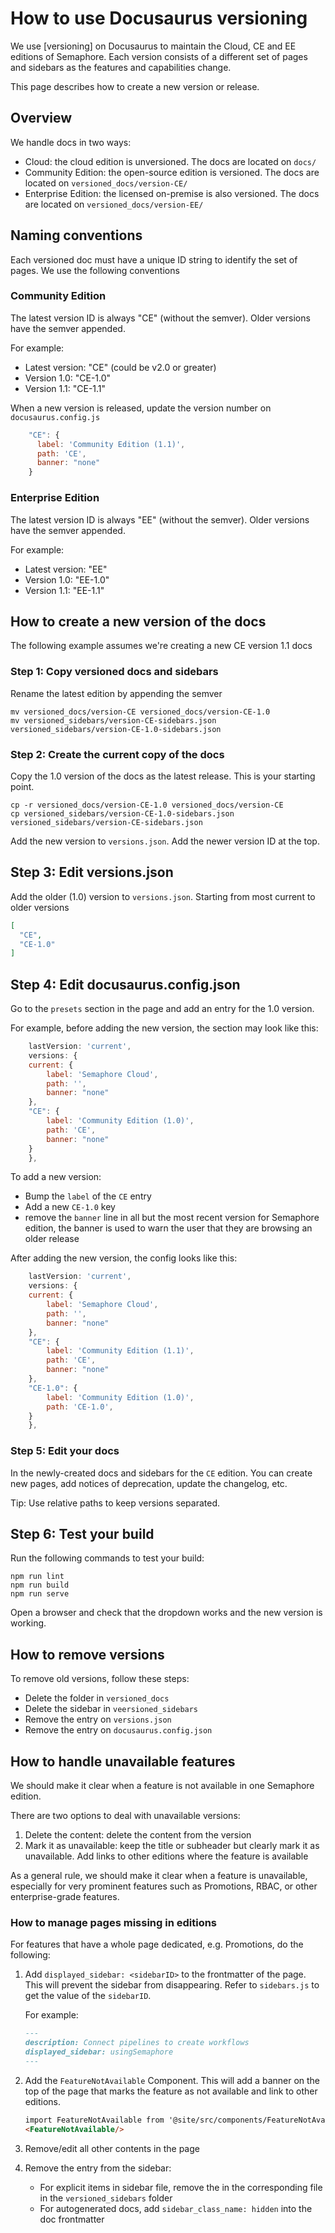 
# How to use Docusaurus versioning

We use [versioning] on Docusaurus to maintain the Cloud, CE and EE editions of Semaphore. Each version consists of a different set of pages and sidebars as the features and capabilities change.

This page describes how to create a new version or release.

## Overview

We handle docs in two ways:

- Cloud: the cloud edition is unversioned. The docs are located on `docs/`
- Community Edition: the open-source edition is versioned. The docs are located on `versioned_docs/version-CE/`
- Enterprise Edition: the licensed on-premise is also versioned. The docs are located on `versioned_docs/version-EE/`

## Naming conventions

Each versioned doc must have a unique ID string to identify the set of pages. We use the following conventions

### Community Edition

The latest version ID is always "CE" (without the semver). Older versions have the semver appended.

For example:

- Latest version: "CE" (could be v2.0 or greater)
- Version 1.0: "CE-1.0"
- Version 1.1: "CE-1.1"

When a new version is released, update the version number on `docusaurus.config.js`

```js
    "CE": {
      label: 'Community Edition (1.1)',
      path: 'CE',
      banner: "none"
    }
```

### Enterprise Edition

The latest version ID is always "EE" (without the semver). Older versions have the semver appended.

For example:

- Latest version: "EE"
- Version 1.0: "EE-1.0"
- Version 1.1: "EE-1.1"

## How to create a new version of the docs

The following example assumes we're creating a new CE version 1.1 docs

### Step 1: Copy versioned docs and sidebars

Rename the latest edition by appending the semver

```shell
mv versioned_docs/version-CE versioned_docs/version-CE-1.0
mv versioned_sidebars/version-CE-sidebars.json versioned_sidebars/version-CE-1.0-sidebars.json
```

### Step 2: Create the current copy of the docs

Copy the 1.0 version of the docs as the latest release. This is your starting point.

```shell
cp -r versioned_docs/version-CE-1.0 versioned_docs/version-CE
cp versioned_sidebars/version-CE-1.0-sidebars.json versioned_sidebars/version-CE-sidebars.json
```

Add the new version to `versions.json`. Add the newer version ID at the top.

## Step 3: Edit versions.json

Add the older (1.0) version to `versions.json`. Starting from most current to older versions

```json
[
  "CE",
  "CE-1.0"
]
```

## Step 4: Edit docusaurus.config.json

Go to the `presets` section in the page and add an entry for the 1.0 version. 

For example, before adding the new version, the section may look like this:

```js
    lastVersion: 'current',
    versions: {
    current: {
        label: 'Semaphore Cloud',
        path: '',
        banner: "none"
    },
    "CE": {
        label: 'Community Edition (1.0)',
        path: 'CE',
        banner: "none"
    }
    },
```

To add a new version: 
- Bump the `label` of the `CE` entry
- Add a new `CE-1.0` key
- remove the `banner` line in all but the most recent version for Semaphore edition, the banner is used to warn the user that they are browsing an older release

After adding the new version, the config looks like this:

```js
    lastVersion: 'current',
    versions: {
    current: {
        label: 'Semaphore Cloud',
        path: '',
        banner: "none"
    },
    "CE": {
        label: 'Community Edition (1.1)',
        path: 'CE',
        banner: "none"
    },
    "CE-1.0": {
        label: 'Community Edition (1.0)',
        path: 'CE-1.0',
    }
    },
```

### Step 5: Edit your docs

In the newly-created docs and sidebars for the `CE` edition. You can create new pages, add notices of deprecation, update the changelog, etc.

Tip: Use relative paths to keep versions separated.

## Step 6: Test your build

Run the following commands to test your build:

```shell
npm run lint
npm run build
npm run serve
```

Open a browser and check that the dropdown works and the new version is working.

## How to remove versions

To remove old versions, follow these steps:

- Delete the folder in `versioned_docs`
- Delete the sidebar in `veersioned_sidebars`
- Remove the entry on `versions.json`
- Remove the entry on `docusaurus.config.json`

## How to handle unavailable features

We should make it clear when a feature is not available in one Semaphore edition.

There are two options to deal with unavailable versions:

1. Delete the content: delete the content from the version
2. Mark it as unavailable: keep the title or subheader but clearly mark it as unavailable. Add links to other editions where the feature is available

As a general rule, we should make it clear when a feature is unavailable, especially for very prominent features such as Promotions, RBAC, or other enterprise-grade features.

### How to manage pages missing in editions

For features that have a whole page dedicated, e.g. Promotions, do the following:

1. Add `displayed_sidebar: <sidebarID>` to the frontmatter of the page. This will prevent the sidebar from disappearing. Refer to `sidebars.js` to get the value of the `sidebarID`.

    For example:

    ```md
    ---
    description: Connect pipelines to create workflows
    displayed_sidebar: usingSemaphore
    ---
    ```

2. Add the `FeatureNotAvailable` Component. This will add a banner on the top of the page that marks the feature as not available and link to other editions.

    ```md
    import FeatureNotAvailable from '@site/src/components/FeatureNotAvailable';
    <FeatureNotAvailable/>
    ```

3. Remove/edit all other contents in the page
4. Remove the entry from the sidebar:
   - For explicit items in sidebar file, remove the in the corresponding file in the `versioned_sidebars` folder
   - For autogenerated docs, add `sidebar_class_name: hidden` into the doc frontmatter


